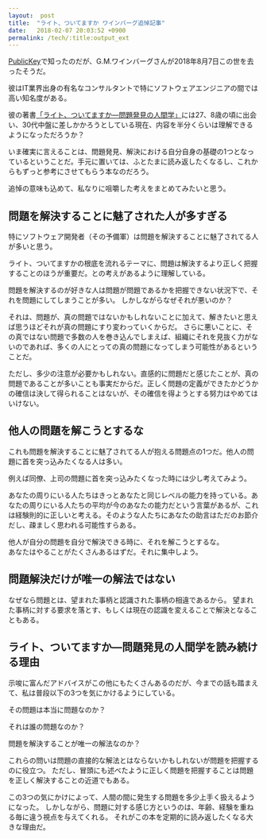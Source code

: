 ```yaml
---
layout:  post
title:  "ライト、ついてますか ワインバーグ追悼記事"
date:   2018-02-07 20:03:52 +0900
permalink: /tech/:title:output_ext
---
```

[PublicKey](https://www.publickey1.jp/blog/18/post_269.html)で知ったのだが、G.M.ワインバーグさんが2018年8月7日この世を去ったそうだ。  

彼はIT業界出身の有名なコンサルタントで特にソフトウェアエンジニアの間では高い知名度がある。  

彼の著書[「ライト、ついてますか―問題発見の人間学」](https://www.amazon.co.jp/gp/product/4320023684)には27、8歳の頃に出会い、30代中盤に差しかかろうとしている現在、内容を半分くらいは理解できるようになっただろうか？

いま確実に言えることは、問題発見、解決における自分自身の基礎の1つとなっているということだ。手元に置いては、ふとたまに読み返したくなるし、これからもずっと参考にさせてもらう本なのだろう。  

追悼の意味も込めて、私なりに咀嚼した考えをまとめてみたいと思う。

## 問題を解決することに魅了された人が多すぎる
特にソフトウェア開発者（その予備軍）は問題を解決することに魅了されてる人が多いと思う。

ライト、ついてますかの根底を流れるテーマに、問題は解決するより正しく把握することのほうが重要だ。との考えがあるように理解している。

問題を解決するのが好きな人は問題が問題であるかを把握できない状況下で、それを問題にしてしまうことが多い。
しかしながらなぜそれが悪いのか？

それは、問題が、真の問題ではないかもしれないことに加えて、解きたいと思えば思うほどそれが真の問題にすり変わっていくからだ。
さらに悪いことに、その真ではない問題で多数の人を巻き込んでしまえば、組織にそれを見抜く力がないのであれば、多くの人にとっての真の問題になってしまう可能性があるということだ。

ただし、多少の注意が必要かもしれない。直感的に問題だと感じたことが、真の問題であることが多いことも事実だからだ。正しく問題の定義ができたかどうかの確信は決して得られることはないが、その確信を得ようとする努力はやめてはいけない。

## 他人の問題を解こうとするな
これも問題を解決することに魅了されてる人が抱える問題点の1つだ。他人の問題に首を突っ込みたくなる人は多い。

例えば同僚、上司の問題に首を突っ込みたくなった時には少し考えてみよう。

あなたの周りにいる人たちはきっとあなたと同じレベルの能力を持っている。あなたの周りにいる人たちの平均が今のあなたの能力だという言葉があるが、これは経験則的に正しいと考える。そのような人たちにあなたの助言はただのお節介だし、疎ましく思われる可能性すらある。

他人が自分の問題を自分で解決できる時に、それを解こうとするな。  
あなたはやることがたくさんあるはずだ。それに集中しよう。  

## 問題解決だけが唯一の解法ではない
なぜなら問題とは、望まれた事柄と認識された事柄の相違であるから。
望まれた事柄に対する要求を落とす、もしくは現在の認識を変えることで解決となることもある。

## ライト、ついてますか―問題発見の人間学を読み続ける理由
示唆に富んだアドバイスがこの他にもたくさんあるのだが、今までの話も踏まえて、私は普段以下の3つを気にかけるようにしている。

その問題は本当に問題なのか？ 

それは誰の問題なのか？  
  
問題を解決することが唯一の解法なのか？  

これらの問いは問題の直接的な解法とはならないかもしれないが問題を把握するのに役立つ。
ただし、冒頭にも述べたように正しく問題を把握することは問題を正しく解決することの近道でもある。

この3つの気にかけによって、人間の間に発生する問題を多少上手く扱えるようになった。
しかしながら、問題に対する感じ方というのは、年齢、経験を重ねる毎に違う視点を与えてくれる。
それがこの本を定期的に読み返したくなる大きな理由だ。
